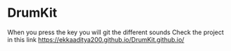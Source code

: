# DrumKit
When you press the key you will git the different sounds
Check the project in this link https://ekkaaditya200.github.io/DrumKit.github.io/
